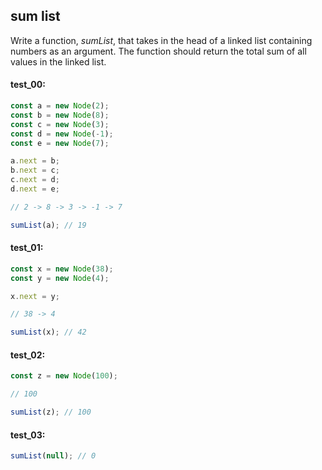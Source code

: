 ## sum list

Write a function, _sumList_, that takes in the head of a linked list containing numbers as an argument. The
function should return the total sum of all values in the linked list.

#### test_00:

```js
const a = new Node(2);
const b = new Node(8);
const c = new Node(3);
const d = new Node(-1);
const e = new Node(7);

a.next = b;
b.next = c;
c.next = d;
d.next = e;

// 2 -> 8 -> 3 -> -1 -> 7

sumList(a); // 19
```

#### test_01:

```js
const x = new Node(38);
const y = new Node(4);

x.next = y;

// 38 -> 4

sumList(x); // 42
```

#### test_02:

```js
const z = new Node(100);

// 100

sumList(z); // 100
```

#### test_03:

```js
sumList(null); // 0
```
